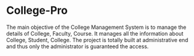 # College-Pro
The main objective of the College Management System is to manage the details of College, Faculty, Course. It manages all the information about College, Student, College. The project is totally built at administrative end and thus only the administrator is guaranteed the access.
